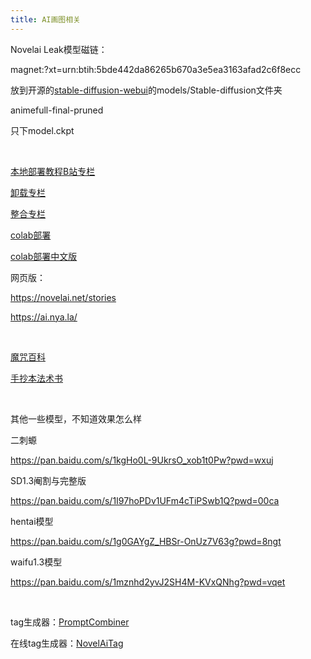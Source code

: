 ```yaml
---
title: AI画图相关
---
```


Novelai Leak模型磁链：

magnet:?xt=urn:btih:5bde442da86265b670a3e5ea3163afad2c6f8ecc

放到开源的[stable-diffusion-webui](https://github.com/AUTOMATIC1111/stable-diffusion-webui)的models/Stable-diffusion文件夹

animefull-final-pruned

只下model.ckpt

​    

[本地部署教程B站专栏](https://www.bilibili.com/read/cv18292916)

[卸载专栏](https://www.bilibili.com/read/cv19018316)

[整合专栏](https://www.bilibili.com/read/cv18996990)

[colab部署](https://colab.research.google.com/drive/1zuK0u8UW8IKMEvVNz7lU34Qph_gS14XD#scrollTo=OHCtG9MT0jLq)

[colab部署中文版](https://colab.research.google.com/drive/1jr2hwih87DSqixyNM_fmg5qWidUArCQP?usp=sharing)

网页版：

https://novelai.net/stories

https://ai.nya.la/

​    

[魔咒百科](https://aitag.top/)

[手抄本法术书](https://docs.google.com/spreadsheets/d/14Gg1kIGWdZGXyCC8AgYVT0lqI6IivLzZOdIT3QMWwVI/htmlview?pru=AAABg_C29cU)

​    

其他一些模型，不知道效果怎么样

二刺螈

https://pan.baidu.com/s/1kgHo0L-9UkrsO_xob1t0Pw?pwd=wxuj

SD1.3阉割与完整版

https://pan.baidu.com/s/1I97hoPDv1UFm4cTiPSwb1Q?pwd=00ca

hentai模型

https://pan.baidu.com/s/1g0GAYgZ_HBSr-OnUz7V63g?pwd=8ngt 

waifu1.3模型

https://pan.baidu.com/s/1mznhd2yvJ2SH4M-KVxQNhg?pwd=vqet

​    

tag生成器：[PromptCombiner](https://github.com/luzamm/PromptCombiner/releases)

在线tag生成器：[NovelAiTag](https://thereisnospon.github.io/NovelAiTag/)
